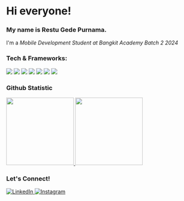 # Hi everyone!
### My name is **Restu Gede Purnama**.
I'm a *Mobile Development Student at Bangkit Academy Batch 2 2024* 

### Tech & Frameworks:
<p> <img src="https://img.shields.io/badge/C++-00599C?style=for-the-badge&logo=cplusplus&logoColor=white" /> <img src="https://img.shields.io/badge/javascript-%23323330.svg?style=for-the-badge&logo=javascript&logoColor=%23F7DF1E" /> <img src="https://img.shields.io/badge/php-%23777BB4.svg?style=for-the-badge&logo=php&logoColor=white"/> <img src="https://img.shields.io/badge/Node%20js-339933?style=for-the-badge&logo=nodedotjs&logoColor=white" /> <img src="https://shields.io/badge/react-black?logo=react&style=for-the-badge" /> <img src="https://img.shields.io/badge/Laravel-v8-FF2D20?style=for-the-badge&logo=laravel&logoColor=white"/> <img src="https://img.shields.io/badge/kotlin-%237F52FF.svg?style=for-the-badge&logo=kotlin&logoColor=white" /> 
</p>

### Github Statistic
<p align="left">
<a href="https://github.com/erstuu">
<img height="180em" src="https://github-readme-stats-eight-theta.vercel.app/api/top-langs/?username=erstuu&layout=compact&langs_count=8"/>
<img height="180em" src="https://github-readme-stats-eight-theta.vercel.app/api?username=erstuu&show_icons=true&include_all_commits=true&count_private=true"/>
</a>
</p>

### Let's Connect! 
<p> 
  <a href="https://www.linkedin.com/in/restu-gede-purnama-aa9583277/" target="_blank">
    <img alt="LinkedIn" src="https://img.shields.io/badge/linkedin-%230077B5.svg?&style=for-the-badge&logo=linkedin&logoColor=white" />
  </a> 
  <a href="https://www.instagram.com/erstuu_/" target="_blank">
    <img alt="Instagram" src="https://img.shields.io/badge/instagram-%23E4405F.svg?&style=for-the-badge&logo=instagram&logoColor=white" />
  </a> 
</p>
